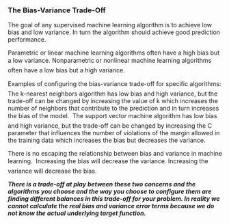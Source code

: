 ### The Bias-Variance Trade-Off
The goal of any supervised machine learning algorithm is to achieve low bias and low variance. In turn the algorithm should achieve good prediction performance.

Parametric or linear machine learning algorithms often have a high bias but a low variance.
Nonparametric or nonlinear machine learning algorithms often have a low bias but a high variance.

Examples of configuring the bias-variance trade-off for specific algorithms:

The k-nearest neighbors algorithm has low bias and high variance, but the trade-off can be changed by increasing the value of k which increases the number of neighbors that contribute to the prediction and in turn increases the bias of the model.

The support vector machine algorithm has low bias and high variance, but the trade-off can be changed by increasing the C parameter that influences the number of violations of the margin allowed in the training data which increases the bias but decreases the variance.


There is no escaping the relationship between bias and variance in machine learning.
 
Increasing the bias will decrease the variance.
Increasing the variance will decrease the bias.

***There is a trade-off at play between these two concerns and the algorithms you choose and the way you choose to configure them are finding different balances in this trade-off for your problem. In reality we cannot calculate the real bias and variance error terms because we do not know the actual underlying target function.***
